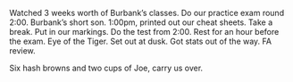 Watched 3 weeks worth of Burbank’s classes. Do our practice exam round 2:00. Burbank’s short son. 1:00pm, printed out our cheat sheets. Take a break. Put in our markings. Do the test from 2:00. Rest for an hour before the exam. Eye of the Tiger. Set out at dusk. Got stats out of the way. FA review. 

Six hash browns and two cups of Joe, carry us over.
